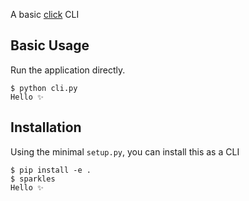 A basic [click](https://click.palletsprojects.com/en/7.x/) CLI

## Basic Usage

Run the application directly.

```shell
$ python cli.py
Hello ✨
```

## Installation

Using the minimal `setup.py`, you can install this as a CLI

```shell
$ pip install -e .
$ sparkles
Hello ✨
```

